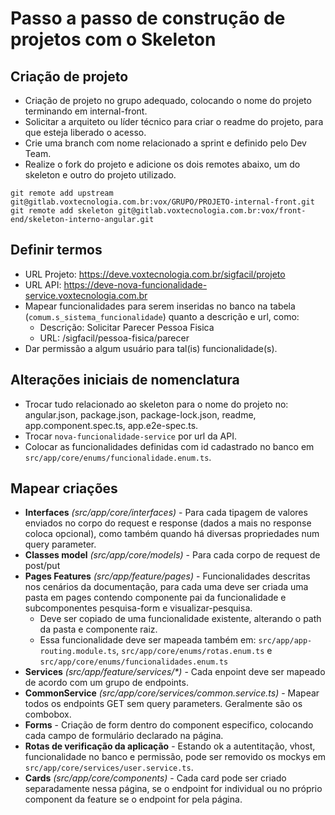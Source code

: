 # Passo a passo de construção de projetos com o Skeleton

## Criação de projeto

-   Criação de projeto no grupo adequado, colocando o nome do projeto terminando em internal-front.
-   Solicitar a arquiteto ou líder técnico para criar o readme do projeto, para que esteja liberado o acesso.
-   Crie uma branch com nome relacionado a sprint e definido pelo Dev Team.
-   Realize o fork do projeto e adicione os dois remotes abaixo, um do skeleton e outro do projeto utilizado.

```
git remote add upstream git@gitlab.voxtecnologia.com.br:vox/GRUPO/PROJETO-internal-front.git
git remote add skeleton git@gitlab.voxtecnologia.com.br:vox/front-end/skeleton-interno-angular.git
```

## Definir termos

-   URL Projeto: https://deve.voxtecnologia.com.br/sigfacil/projeto
-   URL API: https://deve-nova-funcionalidade-service.voxtecnologia.com.br
-   Mapear funcionalidades para serem inseridas no banco na tabela (`comum.s_sistema_funcionalidade`) quanto a descrição
    e url, como:
    -   Descrição: Solicitar Parecer Pessoa Fisica
    -   URL: /sigfacil/pessoa-fisica/parecer
-   Dar permissão a algum usuário para tal(is) funcionalidade(s).

## Alterações iniciais de nomenclatura

-   Trocar tudo relacionado ao skeleton para o nome do projeto no: angular.json, package.json, package-lock.json,
    readme, app.component.spec.ts, app.e2e-spec.ts.
-   Trocar `nova-funcionalidade-service` por url da API.
-   Colocar as funcionalidades definidas com id cadastrado no banco em `src/app/core/enums/funcionalidade.enum.ts`.

## Mapear criações

-   **Interfaces** _(src/app/core/interfaces)_ - Para cada tipagem de valores enviados no corpo do request e response
    (dados a mais no response coloca opcional), como também quando há diversas propriedades num query parameter.
-   **Classes model** _(src/app/core/models)_ - Para cada corpo de request de post/put
-   **Pages Features** _(src/app/feature/pages)_ - Funcionalidades descritas nos cenários da documentação, para cada uma
    deve ser criada uma pasta em pages contendo componente pai da funcionalidade e subcomponentes pesquisa-form e
    visualizar-pesquisa.
    -   Deve ser copiado de uma funcionalidade existente, alterando o path da pasta e componente raiz.
    -   Essa funcionalidade deve ser mapeada também em: `src/app/app-routing.module.ts`,
        `src/app/core/enums/rotas.enum.ts` e `src/app/core/enums/funcionalidades.enum.ts`
-   **Services** _(src/app/feature/services/\*)_ - Cada enpoint deve ser mapeado de acordo com um grupo de endpoints.
-   **CommonService** _(src/app/core/services/common.service.ts)_ - Mapear todos os endpoints GET sem query parameters.
    Geralmente são os combobox.
-   **Forms** - Criação de form dentro do component especifico, colocando cada campo de formulário declarado na página.
-   **Rotas de verificação da aplicação** - Estando ok a autentitação, vhost, funcionalidade no banco e permissão, pode
    ser removido os mockys em `src/app/core/services/user.service.ts`.
-   **Cards** _(src/app/core/components)_ - Cada card pode ser criado separadamente nessa página, se o endpoint for
    individual ou no próprio component da feature se o endpoint for pela página.
